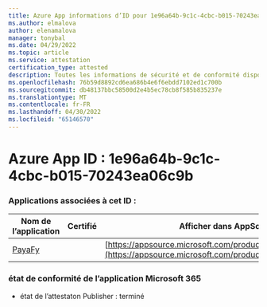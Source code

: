 ```yaml
---
title: Azure App informations d’ID pour 1e96a64b-9c1c-4cbc-b015-70243ea06c9b
ms.author: elmalova
author: elenamalova
manager: tonybal
ms.date: 04/29/2022
ms.topic: article
ms.service: attestation
certification_type: attested
description: Toutes les informations de sécurité et de conformité disponibles pour 1e96a64b-9c1c-4cbc-b015-70243ea06c9b.
ms.openlocfilehash: 76b59d8892cd6ea686b4e6f6ebdd7102ed1c700b
ms.sourcegitcommit: db48137bbc58500d2e4b5ec78cb8f585b835237e
ms.translationtype: MT
ms.contentlocale: fr-FR
ms.lasthandoff: 04/30/2022
ms.locfileid: "65146570"
---
```

# <a name="azure-app-id-1e96a64b-9c1c-4cbc-b015-70243ea06c9b"></a>Azure App ID : 1e96a64b-9c1c-4cbc-b015-70243ea06c9b


### <a name="apps-associated-with-this-id"></a>Applications associées à cet ID :
| **Nom de l’application** | **Certifié** | **Afficher dans AppSource** |
|--------------|---------------|-----------------------|
| [PayaFy](../forward/WA200003397.md) |  | [https://appsource.microsoft.com/product/office/WA200003397](https://appsource.microsoft.com/product/office/WA200003397) |

### <a name="microsoft-365-app-compliance-status"></a>état de conformité de l’application Microsoft 365
- état de l’attestaton Publisher : terminé
